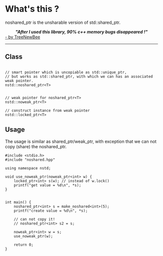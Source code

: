 What's this ?
=============

noshared_ptr is the unsharable version of std::shared_ptr.

<center><b><i>"After I used this library, 90% c++ memory bugs disappeared !"</i></b></center> <a href="https://github.com/xhawk18/noshared_ptr">- by TreeNewBee</a>

------------

## Class

```

// smart pointer which is uncopiable as std::unique_ptr,
// but works as std::shared_ptr, with which we can has an associated weak pointer.
nstd::noshared_ptr<T> 


// weak pointer for noshared_ptr<T>
nstd::noweak_ptr<T>

// construct instance from weak pointer
nstd::locked_ptr<T>

```

## Usage

The usage is similar as shared_ptr/weak_ptr, with exception that we can not copy (share) the noshared_ptr.

```
#include <stdio.h>
#include "noshared.hpp"

using namespace nstd;

void use_noweak_ptr(noweak_ptr<int> w) {
    locked_ptr<int> s(w); // instead of w.lock()
    printf("get value = %d\n", *s);
}


int main() {
    noshared_ptr<int> s = make_noshared<int>(5);
    printf("create value = %d\n", *s);

    // can not copy it!
    // noshared_ptr<int> s2 = s;

    noweak_ptr<int> w = s;
    use_noweak_ptr(w);
    
    return 0;
}
```
